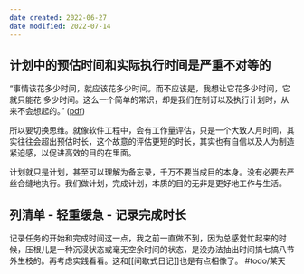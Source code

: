 ```yaml
---
date created: 2022-06-27
date modified: 2022-07-14
---
```


## 计划中的预估时间和实际执行时间是严重不对等的

“事情该花多少时间，就应该花多少时间。而不应该是，我想让它花多少时间，它就只能花 多少时间。这么一个简单的常识，却是我们在制订以及执行计划时，从来不会想起的。” ([pdf](zotero://open-pdf/library/items/MCHT2E7V?page=2&annotation=GAXFJZA4))

所以要切换思维。就像软件工程中，会有工作量评估，只是一个大致人月时间，其实往往会超出预估时长，这个故意的评估更短的时长，其实也有自信以及人为制造紧迫感，以促进高效的目的在里面。

计划就只是计划，甚至可以理解为备忘录，千万不要当成目的本身。没有必要去严丝合缝地执行。我们做计划，完成计划，本质的目的无非是更好地工作与生活。

## 列清单 - 轻重缓急 - 记录完成时长

记录任务的开始和完成时间这一点，我之前一直做不到，因为总感觉忙起来的时候，压根儿是一种沉浸状态或毫无空余时间的状态，是没办法抽出时间搞七搞八节外生枝的。再考虑实践看看。这和[[间歇式日记]]也是有点相像了。 #todo/某天
